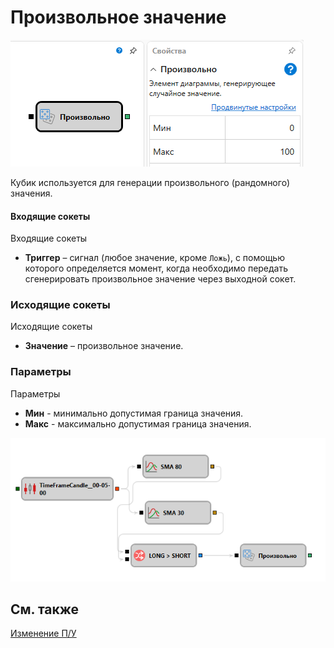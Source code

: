# Произвольное значение

![Designer Random 00](../../../../../../images/designer_random_00.png)

Кубик используется для генерации произвольного (рандомного) значения.

#### Входящие сокеты

Входящие сокеты

- **Триггер** – сигнал (любое значение, кроме `Ложь`), с помощью которого определяется момент, когда необходимо передать сгенерировать произвольное значение через выходной сокет.

### Исходящие сокеты

Исходящие сокеты

- **Значение** – произвольное значение.

### Параметры

Параметры

- **Мин** - минимально допустимая граница значения.
- **Макс** - максимально допустимая граница значения.

![Designer Random 01](../../../../../../images/designer_random_01.png)

## См. также

[Изменение П/У](pnl_strategy.md)
